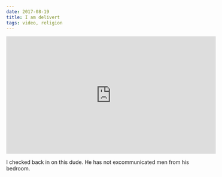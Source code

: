```yaml
---
date: 2017-08-19
title: I am delivert
tags: video, religion
---
```


<iframe width="560" height="315" src="https://www.youtube.com/embed/zqLuHB8vX_A" title="YouTube video player" frameborder="0" allow="accelerometer; autoplay; clipboard-write; encrypted-media; gyroscope; picture-in-picture" allowfullscreen></iframe>

I checked back in on this dude. He has not excommunicated men from his bedroom.